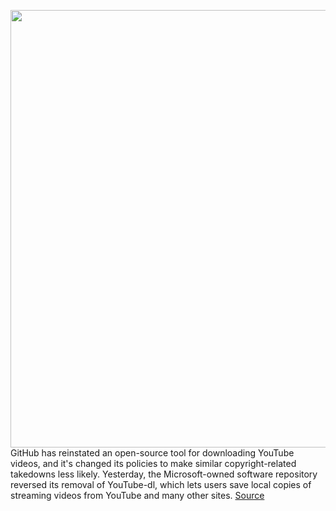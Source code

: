 <img src='https://cdn.vox-cdn.com/thumbor/4xu3YLLm19mcq0vcU9oEN9DWwaU=/0x0:6720x4480/1200x800/filters:focal(2823x1703:3897x2777)/cdn.vox-cdn.com/uploads/chorus_image/image/67805861/GitHub___Day_1_Keynote_NatFriedman_1_.0.jpg' width='700px' /><br/>
GitHub has reinstated an open-source tool for downloading YouTube videos, and it's changed its policies to make similar copyright-related takedowns less likely. Yesterday, the Microsoft-owned software repository reversed its removal of YouTube-dl, which lets users save local copies of streaming videos from YouTube and many other sites.
<a href='https://www.theverge.com/2020/11/17/21571473/github-youtube-dl-downloader-riaa-copyright-1201-takedown-reinstated'> Source <a/>